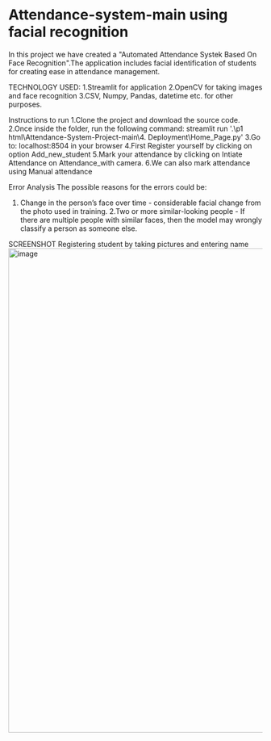 # Attendance-system-main using facial recognition
In this project we have created a "Automated Attendance Systek Based On Face Recognition".The application includes facial identification of students for creating ease in attendance management.

TECHNOLOGY USED:
1.Streamlit for application
2.OpenCV for taking images and face recognition 
3.CSV, Numpy, Pandas, datetime etc. for other purposes.

Instructions to run
1.Clone the project and download the source code.
2.Once inside the folder, run the following command: streamlit run '.\p1 
  html\Attendance-System-Project-main\4. Deployment\Home_Page.py'
3.Go to: localhost:8504 in your browser
4.First Register yourself by clicking on option Add_new_student
5.Mark your attendance by clicking on Intiate Attendance on Attendance_with 
 camera.
6.We can also mark attendance using Manual attendance

Error Analysis
The possible reasons for the errors could be:
1. Change in the person’s face over time - considerable facial change from the photo used in training.
2.Two or more similar-looking people - If there are multiple people with similar faces, then the model may wrongly classify a person as someone else.

SCREENSHOT
Registering student by taking pictures and entering name 
<img width="960" alt="image" src="https://github.com/srishtibhardwaj073/Attendance-system-main/assets/97687683/c95fae48-0572-4018-9d61-a50d19fdfcd3">
